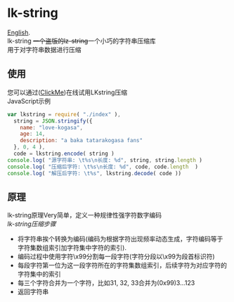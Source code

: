 # lk-string
[English](https://github.com/Love-Kogasa/lk-string/blob/main/README-EN.md).  
lk-string ~~一个盗版的lz-string~~一个小巧的字符串压缩库  
用于对字符串数据进行压缩  

## 使用
您可以通过([ClickMe](http://lk-string.lapis-net.top/page/))在线试用LKstring压缩  
JavaScript示例
```js
var lkstring = require( "./index" ),
  string = JSON.stringify({
    name: "love-kogasa",
    age: 14,
    description: "a baka tatarakogasa fans"
  }, 0, 4 ),
  code = lkstring.encode( string )
console.log( "源字符串: \t%s\n长度: %d", string, string.length )
console.log( "压缩后字符: \t%s\n长度: %d", code, code.length  )
console.log( "解压后字符: \t%s", lkstring.decode( code ))
```

## 原理
lk-string原理Very简单，定义一种规律性强字符数字编码  
*lk-string压缩步骤*
* 将字符串挨个转换为编码(编码为根据字符出现频率动态生成，字符编码等于字符集数组索引加字符集中字符的索引).  
* 编码过程中使用字符\\x99分割每一段字符(字符分段以\\x99为段首标识符)
* 每段字符第一位为这一段字符所在的字符集数组索引，后续字符为对应字符的字符集中的索引
* 每三个字符合并为一个字符，比如31, 32, 33合并为(0x99)3...123
* 返回字符串

